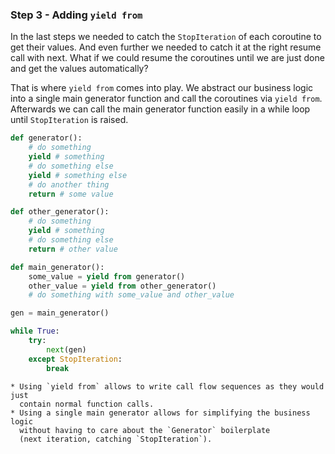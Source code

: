 ### Step 3 - Adding `yield from`

In the last steps we needed to catch the `StopIteration` of each coroutine to
get their values. And even further we needed to catch it at the right resume
call with next. What if we could resume the coroutines until we are just done
and get the values automatically?

That is where `yield from` comes into play. We abstract our business logic into
a single main generator function and call the coroutines via `yield from`.
Afterwards we can call the main generator function easily in a while loop until
`StopIteration` is raised.

```python
def generator():
    # do something
    yield # something
    # do something else
    yield # something else
    # do another thing
    return # some value

def other_generator():
    # do something
    yield # something
    # do something else
    return # other value

def main_generator():
    some_value = yield from generator()
    other_value = yield from other_generator()
    # do something with some_value and other_value

gen = main_generator()

while True:
    try:
        next(gen)
    except StopIteration:
        break
```

```{admonition} Summary
* Using `yield from` allows to write call flow sequences as they would just
  contain normal function calls.
* Using a single main generator allows for simplifying the business logic
  without having to care about the `Generator` boilerplate
  (next iteration, catching `StopIteration`).
```
